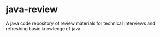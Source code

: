 # java-review
A java code repository of review materials for technical interviews and refreshing basic knowledge of java
